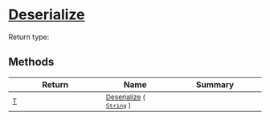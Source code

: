 # [Deserialize](./NetCoreSerializationHelper-100664135.md)


Return type:
## Methods

| Return | Name | Summary | 
| --- | --- | --- | 
| <sub>[T](./NetCoreSerializationHelper-100664135.md)</sub><img width=200/>| <sub>[Deserialize](./NetCoreSerializationHelper-100664135.md) ( [`String`](https://docs.microsoft.com/en-us/dotnet/api/System.String) )</sub>| <sub></sub><img width=200/>| <br>


